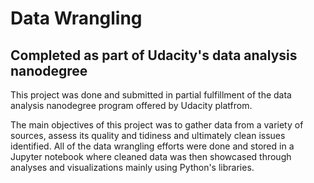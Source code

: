 # Data Wrangling

## Completed as part of Udacity's data analysis nanodegree

This project was done and submitted in partial fulfillment of the data analysis nanodegree program offered by Udacity platfrom.

The main objectives of this project was to gather data from a variety of sources, assess its quality and tidiness and ultimately clean issues identified.
All of the data wrangling efforts were done and stored in a Jupyter notebook where cleaned data was then showcased through analyses and visualizations mainly using Python's libraries.
